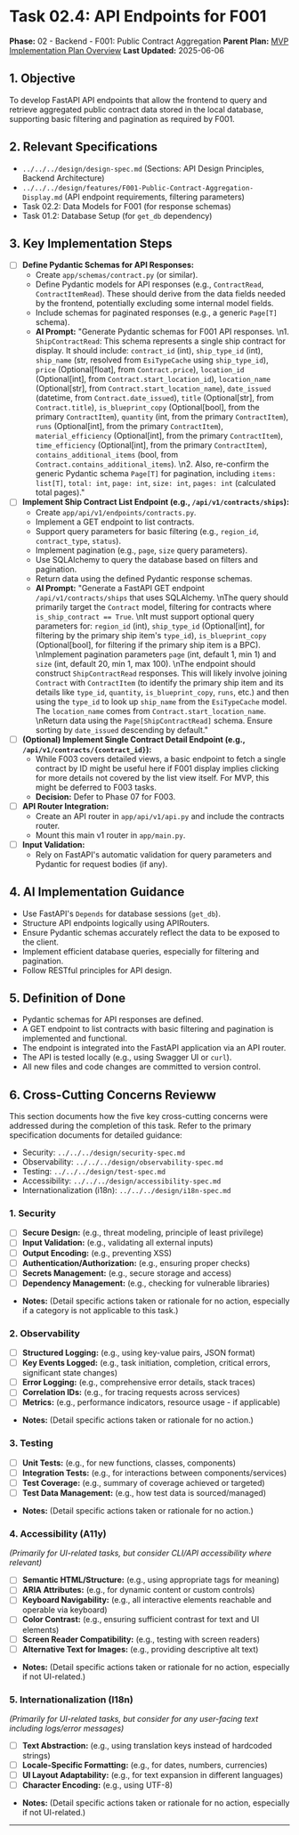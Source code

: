 # Task 02.4: API Endpoints for F001

**Phase:** 02 - Backend - F001: Public Contract Aggregation
**Parent Plan:** [MVP Implementation Plan Overview](../00-mvp-implementation-plan-overview.md)
**Last Updated:** 2025-06-06

## 1. Objective

To develop FastAPI API endpoints that allow the frontend to query and retrieve aggregated public contract data stored in the local database, supporting basic filtering and pagination as required by F001.

## 2. Relevant Specifications

*   `../../../design/design-spec.md` (Sections: API Design Principles, Backend Architecture)
*   `../../../design/features/F001-Public-Contract-Aggregation-Display.md` (API endpoint requirements, filtering parameters)
*   Task 02.2: Data Models for F001 (for response schemas)
*   Task 01.2: Database Setup (for `get_db` dependency)

## 3. Key Implementation Steps

*   [ ] **Define Pydantic Schemas for API Responses:**
    *   Create `app/schemas/contract.py` (or similar).
    *   Define Pydantic models for API responses (e.g., `ContractRead`, `ContractItemRead`). These should derive from the data fields needed by the frontend, potentially excluding some internal model fields.
    *   Include schemas for paginated responses (e.g., a generic `Page[T]` schema).
    *   **AI Prompt:** "Generate Pydantic schemas for F001 API responses. \n1. `ShipContractRead`: This schema represents a single ship contract for display. It should include: `contract_id` (int), `ship_type_id` (int), `ship_name` (str, resolved from `EsiTypeCache` using `ship_type_id`), `price` (Optional[float], from `Contract.price`), `location_id` (Optional[int], from `Contract.start_location_id`), `location_name` (Optional[str], from `Contract.start_location_name`), `date_issued` (datetime, from `Contract.date_issued`), `title` (Optional[str], from `Contract.title`), `is_blueprint_copy` (Optional[bool], from the primary `ContractItem`), `quantity` (int, from the primary `ContractItem`), `runs` (Optional[int], from the primary `ContractItem`), `material_efficiency` (Optional[int], from the primary `ContractItem`), `time_efficiency` (Optional[int], from the primary `ContractItem`), `contains_additional_items` (bool, from `Contract.contains_additional_items`). \n2. Also, re-confirm the generic Pydantic schema `Page[T]` for pagination, including `items: list[T]`, `total: int`, `page: int`, `size: int`, `pages: int` (calculated total pages)."
*   [ ] **Implement Ship Contract List Endpoint (e.g., `/api/v1/contracts/ships`):**
    *   Create `app/api/v1/endpoints/contracts.py`.
    *   Implement a GET endpoint to list contracts.
    *   Support query parameters for basic filtering (e.g., `region_id`, `contract_type`, `status`).
    *   Implement pagination (e.g., `page`, `size` query parameters).
    *   Use SQLAlchemy to query the database based on filters and pagination.
    *   Return data using the defined Pydantic response schemas.
    *   **AI Prompt:** "Generate a FastAPI GET endpoint `/api/v1/contracts/ships` that uses SQLAlchemy. \nThe query should primarily target the `Contract` model, filtering for contracts where `is_ship_contract == True`. \nIt must support optional query parameters for: `region_id` (int), `ship_type_id` (Optional[int], for filtering by the primary ship item's `type_id`), `is_blueprint_copy` (Optional[bool], for filtering if the primary ship item is a BPC). \nImplement pagination parameters `page` (int, default 1, min 1) and `size` (int, default 20, min 1, max 100). \nThe endpoint should construct `ShipContractRead` responses. This will likely involve joining `Contract` with `ContractItem` (to identify the primary ship item and its details like `type_id`, `quantity`, `is_blueprint_copy`, `runs`, etc.) and then using the `type_id` to look up `ship_name` from the `EsiTypeCache` model. The `location_name` comes from `Contract.start_location_name`. \nReturn data using the `Page[ShipContractRead]` schema. Ensure sorting by `date_issued` descending by default."
*   [ ] **(Optional) Implement Single Contract Detail Endpoint (e.g., `/api/v1/contracts/{contract_id}`):**
    *   While F003 covers detailed views, a basic endpoint to fetch a single contract by ID might be useful here if F001 display implies clicking for more details not covered by the list view itself. For MVP, this might be deferred to F003 tasks.
    *   **Decision:** Defer to Phase 07 for F003.
*   [ ] **API Router Integration:**
    *   Create an API router in `app/api/v1/api.py` and include the contracts router.
    *   Mount this main v1 router in `app/main.py`.
*   [ ] **Input Validation:**
    *   Rely on FastAPI's automatic validation for query parameters and Pydantic for request bodies (if any).

## 4. AI Implementation Guidance

*   Use FastAPI's `Depends` for database sessions (`get_db`).
*   Structure API endpoints logically using APIRouters.
*   Ensure Pydantic schemas accurately reflect the data to be exposed to the client.
*   Implement efficient database queries, especially for filtering and pagination.
*   Follow RESTful principles for API design.

## 5. Definition of Done

*   Pydantic schemas for API responses are defined.
*   A GET endpoint to list contracts with basic filtering and pagination is implemented and functional.
*   The endpoint is integrated into the FastAPI application via an API router.
*   The API is tested locally (e.g., using Swagger UI or `curl`).
*   All new files and code changes are committed to version control.

## 6. Cross-Cutting Concerns Revieww

This section documents how the five key cross-cutting concerns were addressed during the completion of this task. Refer to the primary specification documents for detailed guidance:
*   Security: `../../../design/security-spec.md`
*   Observability: `../../../design/observability-spec.md`
*   Testing: `../../../design/test-spec.md`
*   Accessibility: `../../../design/accessibility-spec.md`
*   Internationalization (i18n): `../../../design/i18n-spec.md`

### 1. Security
*   [ ] **Secure Design:** (e.g., threat modeling, principle of least privilege)
*   [ ] **Input Validation:** (e.g., validating all external inputs)
*   [ ] **Output Encoding:** (e.g., preventing XSS)
*   [ ] **Authentication/Authorization:** (e.g., ensuring proper checks)
*   [ ] **Secrets Management:** (e.g., secure storage and access)
*   [ ] **Dependency Management:** (e.g., checking for vulnerable libraries)
*   **Notes:** (Detail specific actions taken or rationale for no action, especially if a category is not applicable to this task.)

### 2. Observability
*   [ ] **Structured Logging:** (e.g., using key-value pairs, JSON format)
*   [ ] **Key Events Logged:** (e.g., task initiation, completion, critical errors, significant state changes)
*   [ ] **Error Logging:** (e.g., comprehensive error details, stack traces)
*   [ ] **Correlation IDs:** (e.g., for tracing requests across services)
*   [ ] **Metrics:** (e.g., performance indicators, resource usage - if applicable)
*   **Notes:** (Detail specific actions taken or rationale for no action.)

### 3. Testing
*   [ ] **Unit Tests:** (e.g., for new functions, classes, components)
*   [ ] **Integration Tests:** (e.g., for interactions between components/services)
*   [ ] **Test Coverage:** (e.g., summary of coverage achieved or targeted)
*   [ ] **Test Data Management:** (e.g., how test data is sourced/managed)
*   **Notes:** (Detail specific actions taken or rationale for no action.)

### 4. Accessibility (A11y)
*(Primarily for UI-related tasks, but consider CLI/API accessibility where relevant)*
*   [ ] **Semantic HTML/Structure:** (e.g., using appropriate tags for meaning)
*   [ ] **ARIA Attributes:** (e.g., for dynamic content or custom controls)
*   [ ] **Keyboard Navigability:** (e.g., all interactive elements reachable and operable via keyboard)
*   [ ] **Color Contrast:** (e.g., ensuring sufficient contrast for text and UI elements)
*   [ ] **Screen Reader Compatibility:** (e.g., testing with screen readers)
*   [ ] **Alternative Text for Images:** (e.g., providing descriptive alt text)
*   **Notes:** (Detail specific actions taken or rationale for no action, especially if not UI-related.)

### 5. Internationalization (I18n)
*(Primarily for UI-related tasks, but consider for any user-facing text including logs/error messages)*
*   [ ] **Text Abstraction:** (e.g., using translation keys instead of hardcoded strings)
*   [ ] **Locale-Specific Formatting:** (e.g., for dates, numbers, currencies)
*   [ ] **UI Layout Adaptability:** (e.g., for text expansion in different languages)
*   [ ] **Character Encoding:** (e.g., using UTF-8)
*   **Notes:** (Detail specific actions taken or rationale for no action, especially if not UI-related.)

---
<!-- This section should be placed before any final "Task Completion Checklist" or similar concluding remarks. -->
